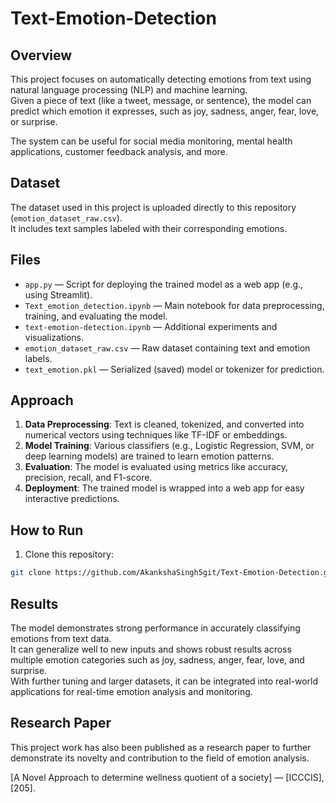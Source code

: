 # Text-Emotion-Detection




## Overview

This project focuses on automatically detecting emotions from text using natural language processing (NLP) and machine learning.  
Given a piece of text (like a tweet, message, or sentence), the model can predict which emotion it expresses, such as joy, sadness, anger, fear, love, or surprise.

The system can be useful for social media monitoring, mental health applications, customer feedback analysis, and more.

## Dataset

The dataset used in this project is uploaded directly to this repository (`emotion_dataset_raw.csv`).  
It includes text samples labeled with their corresponding emotions.

## Files

- `app.py` — Script for deploying the trained model as a web app (e.g., using Streamlit).
- `Text_emotion_detection.ipynb` — Main notebook for data preprocessing, training, and evaluating the model.
- `text-emotion-detection.ipynb` — Additional experiments and visualizations.
- `emotion_dataset_raw.csv` — Raw dataset containing text and emotion labels.
- `text_emotion.pkl` — Serialized (saved) model or tokenizer for prediction.

## Approach

1. **Data Preprocessing**: Text is cleaned, tokenized, and converted into numerical vectors using techniques like TF-IDF or embeddings.
2. **Model Training**: Various classifiers (e.g., Logistic Regression, SVM, or deep learning models) are trained to learn emotion patterns.
3. **Evaluation**: The model is evaluated using metrics like accuracy, precision, recall, and F1-score.
4. **Deployment**: The trained model is wrapped into a web app for easy interactive predictions.

## How to Run

1. Clone this repository:

```bash
git clone https://github.com/AkankshaSingh5git/Text-Emotion-Detection.git
```







## Results

The model demonstrates strong performance in accurately classifying emotions from text data.  
It can generalize well to new inputs and shows robust results across multiple emotion categories such as joy, sadness, anger, fear, love, and surprise.  
With further tuning and larger datasets, it can be integrated into real-world applications for real-time emotion analysis and monitoring.



## Research Paper

This project work has also been published as a research paper to further demonstrate its novelty and contribution to the field of emotion analysis.

[A Novel Approach to determine wellness quotient of a society] — [ICCCIS], [205].  



  







